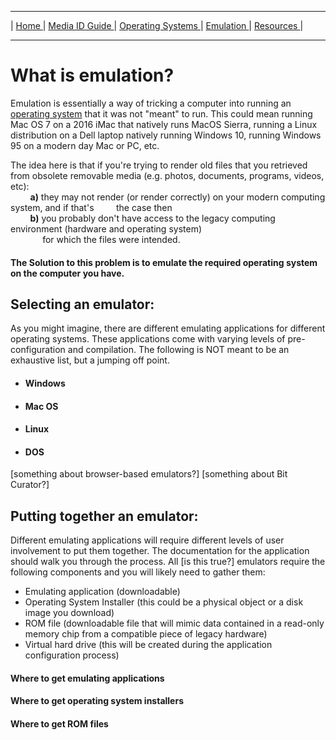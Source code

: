 <hr size="10">

| [ Home ](index.html) | [ Media ID Guide ](media_ID.html) | [ Operating Systems ](operating_systems.html) | [ Emulation ](emulators.html) | [ Resources ](resources.html) |
<hr size="10">

# What is emulation?
Emulation is essentially a way of tricking a computer into running an [operating system](operating_systems.html) that it was not "meant" to run. This could mean running Mac OS 7 on a 2016 iMac that natively runs MacOS Sierra, running a Linux distribution on a Dell laptop natively running Windows 10, running Windows 95 on a modern day Mac or PC, etc.  

The idea here is that if you're trying to render old files that you retrieved from obsolete removable media (e.g. photos, documents, programs, videos, etc):  
&nbsp; &nbsp; &nbsp; &nbsp; **a)** they may not render (or render correctly) on your modern computing system, and if that's &nbsp; &nbsp; &nbsp; &nbsp; the case then  
&nbsp; &nbsp; &nbsp; &nbsp; **b)** you probably don't have access to the legacy computing 
&nbsp; &nbsp; &nbsp; &nbsp; environment (hardware and operating system)   
&nbsp; &nbsp; &nbsp; &nbsp; &nbsp; &nbsp; &nbsp;for which the files were intended.

#### The Solution to this problem is to emulate the required operating system on the computer you have.

## Selecting an emulator:
As you might imagine, there are different emulating applications for different operating systems. These applications come with varying levels of pre-configuration and compilation. The following is NOT meant to be an exhaustive list, but a jumping off point.
* #### Windows

* #### Mac OS

* #### Linux

* #### DOS

[something about browser-based emulators?]
[something about Bit Curator?]

## Putting together an emulator:
Different emulating applications will require different levels of user involvement to put them together. The documentation for the application should walk you through the process. All [is this true?] emulators require the following components and you will likely need to gather them:
* Emulating application (downloadable)
* Operating System Installer (this could be a physical object or a disk image you download)  
* ROM file (downloadable file that will mimic data contained in a read-only memory chip from a compatible piece of legacy hardware)
* Virtual hard drive (this will be created during the application configuration process)

#### Where to get emulating applications
#### Where to get operating system installers
#### Where to get ROM files
